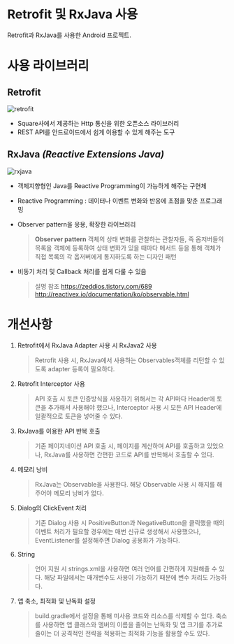 # Retrofit 및 RxJava 사용

Retrofit과 RxJava를 사용한 Android 프로젝트.


# 사용 라이브러리
## Retrofit
![retrofit](https://user-images.githubusercontent.com/36907266/74799161-1e88fe80-5313-11ea-9b66-3d2ac0cd1a8a.png)
 - Square사에서 제공하는 Http 통신을 위한 오픈소스 라이브러리
 - REST API를 안드로이드에서 쉽게 이용할 수 있게 해주는 도구

## RxJava *(Reactive Extensions Java)*
![rxjava](https://user-images.githubusercontent.com/36907266/74799226-4ed09d00-5313-11ea-92f1-f9b83faf5a28.png)
 - 객체지향형인  Java를 Reactive Programming이 가능하게 해주는 구현체
 - Reactive  Programming : 데이터나 이벤트 변화와 반응에 초점을 맞춘 프로그래밍
 - Observer pattern을 응용, 확장한 라이브러리
 
	> **Observer pattern**
	> 객체의 상태 변화를 관찰하는 관찰자들, 즉 옵저버들의 목록을 객체에 등록하여 상태 변화가 있을 때마다 메서드 등을 통해 객체가 직접 목록의 각 옵저버에게 통지하도록 하는 디자인 패턴
	
 - 비동기 처리  및 Callback 처리를 쉽게 다룰 수 있음

	 > 설명 참조
	 > https://zeddios.tistory.com/689
	 > http://reactivex.io/documentation/ko/observable.html


# 개선사항

 1. Retrofit에서 RxJava Adapter 사용 시 RxJava2 사용

	> Retrofit 사용 시, RxJava에서 사용하는 Observables객체를 리턴할 수 있도록 adapter 등록이 필요하다.
	
 2. Retrofit Interceptor 사용

	> API 호출 시 토큰 인증방식을 사용하기 위해서는 각 API마다 Header에 토큰을 추가해서 사용해야 했으나, Interceptor 사용 시 모든 API Header에 일괄적으로 토큰을 넣어줄 수 있다.
	
 3. RxJava를 이용한 API 반복 호출

	> 기존 페이지네이션 API 호출 시, 페이지를 계산하며 API를 호출하고 있었으나, RxJava를 사용하면 간편한 코드로 API를 반복해서 호출할 수 있다.
	
 4. 메모리 낭비

	> RxJava는 Observable을 사용한다. 해당 Observable 사용 시 해지를 해주어야 메모리 낭비가 없다.
	
 5. Dialog의 ClickEvent 처리

	> 기존 Dialog 사용 시 PositiveButton과 NegativeButton을 클릭했을 때의 이벤트 처리가 필요할 경우에는 매번 신규로 생성해서 사용했으나, EventListener를 설정해주면 Dialog 공용화가 가능하다.

 6. String

	> 언어 지원 시 strings.xml을 사용하면 여러 언어를 간편하게 지원해줄 수 있다. 해당 파일에서는 매개변수도 사용이 가능하기 때문에 변수 처리도 가능하다.

 7. 앱 축소, 최적화 및 난독화 설정

	> build.gradle에서 설정을 통해 미사용 코드와 리소스를 삭제할 수 있다. 축소를 사용하면 앱 클래스와 멤버의 이름을 줄이는 난독화 및 앱 크기를 추가로 줄이는 더 공격적인 전략을 적용하는 최적화 기능을 활용할 수도 있다.
